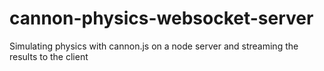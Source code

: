 # cannon-physics-websocket-server
Simulating physics with cannon.js on a node server and streaming the results to the client

